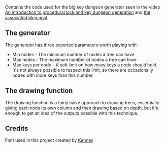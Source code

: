 Contains the code used for the big key dungeon generator seen in the video [An introduction to procedural lock and key dungeon generation](https://www.youtube.com/watch?v=BM_4Z27d4rI) and [the associated blog post](https://shaggydev.com/2021/12/17/lock-key-dungeon-generation/).

## The generator
The generator has three exported parameters worth playing with:
* Min nodes - The minimum number of nodes a tree can have
* Max nodes - The maximum number of nodes a tree can have
* Max keys per node - A soft limit on how many keys a node should hold. It's not always possible to respect this limit, so there are occasionally nodes with more keys than this number.

## The drawing function
The drawing function is a fairly naive approach to drawing trees, essentially giving each node its own column and then drawing based on depth, but it's enough to get an idea of the outputs possible with this technique.

## Credits
Font used in this project created by [Kenney](https://www.kenney.nl/assets/kenney-fonts)